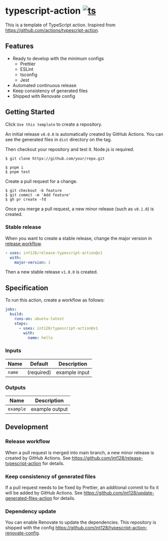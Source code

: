 # typescript-action [![ts](https://github.com/int128/typescript-action/actions/workflows/ts.yaml/badge.svg)](https://github.com/int128/typescript-action/actions/workflows/ts.yaml)

This is a template of TypeScript action.
Inspired from https://github.com/actions/typescript-action.

## Features

- Ready to develop with the minimum configs
  - Prettier
  - ESLint
  - tsconfig
  - Jest
- Automated continuous release
- Keep consistency of generated files
- Shipped with Renovate config

## Getting Started

Click `Use this template` to create a repository.

An initial release `v0.0.0` is automatically created by GitHub Actions.
You can see the generated files in `dist` directory on the tag.

Then checkout your repository and test it. Node.js is required.

```console
$ git clone https://github.com/your/repo.git

$ pnpm i
$ pnpm test
```

Create a pull request for a change.

```console
$ git checkout -b feature
$ git commit -m 'Add feature'
$ gh pr create -fd
```

Once you merge a pull request, a new minor release (such as `v0.1.0`) is created.

### Stable release

When you want to create a stable release, change the major version in [release workflow](.github/workflows/release.yaml).

```yaml
- uses: int128/release-typescript-action@v1
  with:
    major-version: 1
```

Then a new stable release `v1.0.0` is created.

## Specification

To run this action, create a workflow as follows:

```yaml
jobs:
  build:
    runs-on: ubuntu-latest
    steps:
      - uses: int128/typescript-action@v1
        with:
          name: hello
```

### Inputs

| Name   | Default    | Description   |
| ------ | ---------- | ------------- |
| `name` | (required) | example input |

### Outputs

| Name      | Description    |
| --------- | -------------- |
| `example` | example output |

## Development

### Release workflow

When a pull request is merged into main branch, a new minor release is created by GitHub Actions.
See https://github.com/int128/release-typescript-action for details.

### Keep consistency of generated files

If a pull request needs to be fixed by Prettier, an additional commit to fix it will be added by GitHub Actions.
See https://github.com/int128/update-generated-files-action for details.

### Dependency update

You can enable Renovate to update the dependencies.
This repository is shipped with the config https://github.com/int128/typescript-action-renovate-config.
